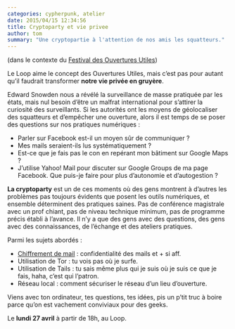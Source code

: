 ```yaml
---
categories: cypherpunk, atelier
date: 2015/04/15 12:34:56
title: Cryptoparty et vie privee
author: tom
summary: "Une cryptopartie à l'attention de nos amis les squatteurs."
---
```


(dans le contexte du [Festival des Ouvertures Utiles](http://paris.intersquat.org/festival-ouvertures-utiles/11eme-edition-du-fou-printemps-2015/))

Le Loop aime le concept des Ouvertures Utiles, mais c’est pas pour autant
qu’il faudrait transformer **notre vie privée en gruyère**.

Edward Snowden nous a révélé la surveillance de masse pratiquée par les états,
mais nul besoin d’être un malfrat international pour s’attirer la curiosité
des surveillants. Si les autorités ont les moyens de géolocaliser des
squatteurs et d’empêcher une ouverture, alors il est temps de se poser des
questions sur nos pratiques numériques :

* Parler sur Facebook est-il un moyen sûr de communiquer ?
* Mes mails seraient-ils lus systématiquement ?
* Est-ce que je fais pas le con en repérant mon bâtiment sur Google Maps ?
* J’utilise Yahoo! Mail pour discuter sur Google Groups de ma page Facebook.
  Que puis-je faire pour plus d’autonomie et d’autogestion ?

**La cryptoparty** est un de ces moments où des gens montrent à d’autres les
problèmes pas toujours évidents que posent les outils numériques, et ensemble
déterminent des pratiques saines. Pas de conférence magistrale avec un prof
chiant, pas de niveau technique minimum, pas de programme précis établi à
l’avance. Il n’y a que des gens avec des questions, des gens avec des
connaissances, de l’échange et des ateliers pratiques.

Parmi les sujets abordés :

* [Chiffrement de mail](https://wiki.leloop.org/index.php/Pourquoi_et_comment_prot%C3%A9ger_ses_emails) :
  confidentialité des mails et + si aff.
* Utilisation de Tor : tu vois pas où je surfe.
* Utilisation de Tails : tu sais même plus qui je suis où je suis ce que je
  fais, haha, c’est qui l’patron.
* Réseau local : comment sécuriser le réseau d’un lieu d’ouverture.

Viens avec ton ordinateur, tes questions, tes idées, pis un p’tit truc à boire
parce qu’on est vachement conviviaux pour des geeks.

Le **lundi 27 avril** à partir de 18h, au Loop.
